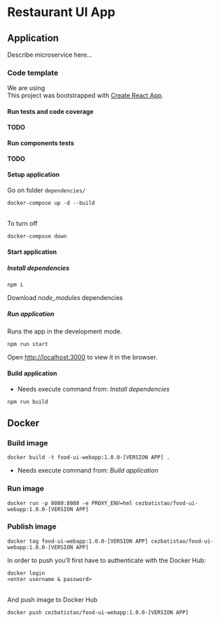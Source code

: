 # Restaurant UI App

## Application

Describe microservice here...

### Code template

We are using  
This project was bootstrapped with [Create React App](https://github.com/facebook/create-react-app).

#### Run tests and code coverage
**TODO**

#### Run components tests
**TODO**

#### Setup application
Go on folder `dependencies/`
```
docker-compose up -d --build
```
\
To turn off
```bash
docker-compose down
```

#### Start application

##### Install dependencies
```
npm i
```
Download _node_modules_ dependencies

##### Run application
Runs the app in the development mode.
```
npm run start
```
Open [http://localhost:3000](http://localhost:3000) to view it in the browser.

#### Build application
* Needs execute command from: _Install dependencies_
```
npm run build
```

## Docker

### Build image
```
docker build -t food-ui-webapp:1.0.0-[VERSION APP] .
```
* Needs execute command from: _Build application_

### Run image
```
docker run -p 8080:8080 -e PROXY_ENV=hml cezbatistao/food-ui-webapp:1.0.0-[VERSION APP]
```

### Publish image
```
docker tag food-ui-webapp:1.0.0-[VERSION APP] cezbatistao/food-ui-webapp:1.0.0-[VERSION APP]
```
In order to push you’ll first have to authenticate with the Docker Hub:
```
docker login
<enter username & password>
``` 
\
And push image to Docker Hub
```
docker push cezbatistao/food-ui-webapp:1.0.0-[VERSION APP]
```